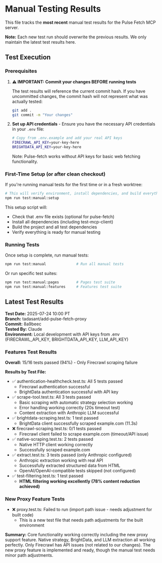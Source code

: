 # Manual Testing Results

This file tracks the **most recent** manual test results for the Pulse Fetch MCP server.

**Note:** Each new test run should overwrite the previous results. We only maintain the latest test results here.

## Test Execution

### Prerequisites

1. **⚠️ IMPORTANT: Commit your changes BEFORE running tests**

   The test results will reference the current commit hash. If you have uncommitted changes, the commit hash will not represent what was actually tested:

   ```bash
   git add .
   git commit -m "Your changes"
   ```

2. **Set up API credentials** - Ensure you have the necessary API credentials in your `.env` file:
   ```bash
   # Copy from .env.example and add your real API keys
   FIRECRAWL_API_KEY=your-key-here
   BRIGHTDATA_API_KEY=your-key-here
   ```
   Note: Pulse-fetch works without API keys for basic web fetching functionality.

### First-Time Setup (or after clean checkout)

If you're running manual tests for the first time or in a fresh worktree:

```bash
# This will verify environment, install dependencies, and build everything
npm run test:manual:setup
```

This setup script will:

- Check that .env file exists (optional for pulse-fetch)
- Install all dependencies (including test-mcp-client)
- Build the project and all test dependencies
- Verify everything is ready for manual testing

### Running Tests

Once setup is complete, run manual tests:

```bash
npm run test:manual              # Run all manual tests
```

Or run specific test suites:

```bash
npm run test:manual:pages        # Pages test suite
npm run test:manual:features     # Features test suite
```

## Latest Test Results

**Test Date:** 2025-07-24 10:00 PT  
**Branch:** tadasant/add-pulse-fetch-proxy  
**Commit:** 8a9beec  
**Tested By:** Claude  
**Environment:** Local development with API keys from .env (FIRECRAWL_API_KEY, BRIGHTDATA_API_KEY, LLM_API_KEY)

### Features Test Results

**Overall:** 15/16 tests passed (94%) - Only Firecrawl scraping failure

**Results by Test File:**

- ✅ authentication-healthcheck.test.ts: All 5 tests passed
  - Firecrawl authentication successful
  - BrightData authentication successful with API key
- ✅ scrape-tool.test.ts: All 3 tests passed
  - Basic scraping with automatic strategy selection working
  - Error handling working correctly (20s timeout test)
  - Content extraction with Anthropic LLM successful
- ✅ brightdata-scraping.test.ts: 1 test passed
  - BrightData client successfully scraped example.com (11.3s)
- ❌ firecrawl-scraping.test.ts: 0/1 tests passed
  - Firecrawl client failed to scrape example.com (timeout/API issue)
- ✅ native-scraping.test.ts: 2 tests passed
  - Native HTTP client working correctly
  - Successfully scraped example.com
- ✅ extract.test.ts: 3 tests passed (only Anthropic configured)
  - Anthropic extraction working with real API
  - Successfully extracted structured data from HTML
  - OpenAI/OpenAI-compatible tests skipped (not configured)
- ✅ test-filtering.test.ts: 1 test passed
  - **HTML filtering working excellently (78% content reduction achieved)**

### New Proxy Feature Tests

- ❌ proxy.test.ts: Failed to run (import path issue - needs adjustment for built code)
  - This is a new test file that needs path adjustments for the built environment

**Summary:** Core functionality working correctly including the new proxy support feature. Native strategy, BrightData, and LLM extraction all working perfectly. Only Firecrawl has API issues (not related to our changes). The new proxy feature is implemented and ready, though the manual test needs minor path adjustments.
